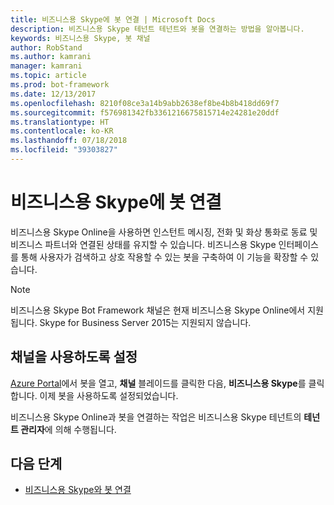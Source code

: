 ```yaml
---
title: 비즈니스용 Skype에 봇 연결 | Microsoft Docs
description: 비즈니스용 Skype 테넌트 테넌트와 봇을 연결하는 방법을 알아봅니다.
keywords: 비즈니스용 Skype, 봇 채널
author: RobStand
ms.author: kamrani
manager: kamrani
ms.topic: article
ms.prod: bot-framework
ms.date: 12/13/2017
ms.openlocfilehash: 8210f08ce3a14b9abb2638ef8be4b8b418dd69f7
ms.sourcegitcommit: f576981342fb3361216675815714e24281e20ddf
ms.translationtype: HT
ms.contentlocale: ko-KR
ms.lasthandoff: 07/18/2018
ms.locfileid: "39303827"
---
```

# <a name="connect-a-bot-to-skype-for-business"></a>비즈니스용 Skype에 봇 연결

비즈니스용 Skype Online을 사용하면 인스턴트 메시징, 전화 및 화상 통화로 동료 및 비즈니스 파트너와 연결된 상태를 유지할 수 있습니다. 비즈니스용 Skype 인터페이스를 통해 사용자가 검색하고 상호 작용할 수 있는 봇을 구축하여 이 기능을 확장할 수 있습니다.

> [!NOTE]
> 비즈니스용 Skype Bot Framework 채널은 현재 비즈니스용 Skype Online에서 지원됩니다. Skype for Business Server 2015는 지원되지 않습니다. 

## <a name="enable-the-channel"></a>채널을 사용하도록 설정

[Azure Portal](https://portal.azure.com/)에서 봇을 열고, **채널** 블레이드를 클릭한 다음, **비즈니스용 Skype**를 클릭합니다. 이제 봇을 사용하도록 설정되었습니다. 

비즈니스용 Skype Online과 봇을 연결하는 작업은 비즈니스용 Skype 테넌트의 **테넌트 관리자**에 의해 수행됩니다.

## <a name="next-steps"></a>다음 단계
* [비즈니스용 Skype와 봇 연결](https://msdn.microsoft.com/en-us/skype/Skype-For-Business-Bot-Framework/docs/overview)







